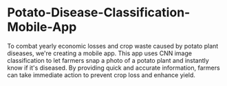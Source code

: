 # Potato-Disease-Classification-Mobile-App
To combat yearly economic losses and crop waste caused by potato plant diseases, we're creating a mobile app. This app uses CNN image classification to let farmers snap a photo of a potato plant and instantly know if it's diseased. By providing quick and accurate information, farmers can take immediate action to prevent crop loss and enhance yield.
